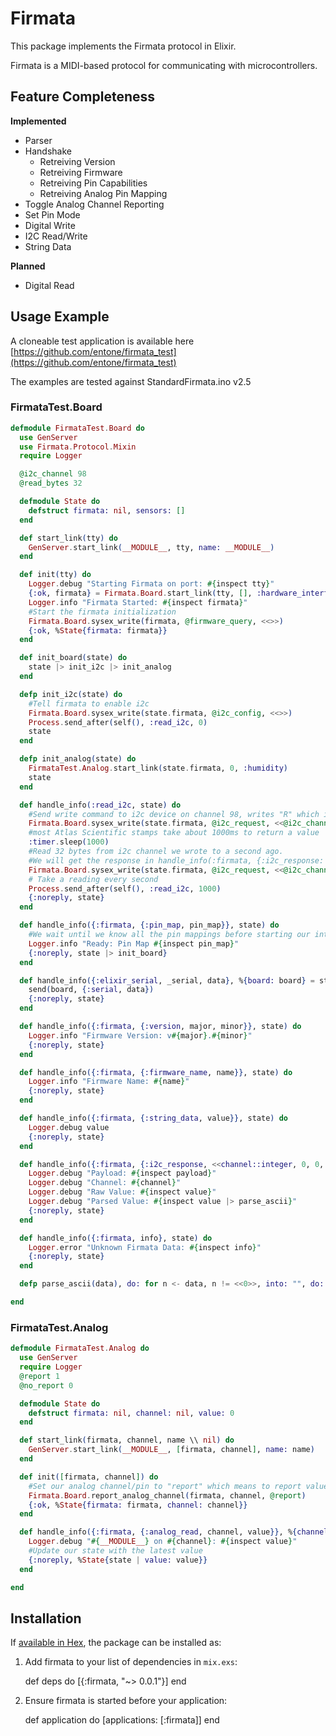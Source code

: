 # Firmata

This package implements the Firmata protocol in Elixir.

Firmata is a MIDI-based protocol for communicating with microcontrollers.

## Feature Completeness

**Implemented**

* Parser
* Handshake
  * Retreiving Version
  * Retreiving Firmware
  * Retreiving Pin Capabilities
  * Retreiving Analog Pin Mapping
* Toggle Analog Channel Reporting
* Set Pin Mode
* Digital Write
* I2C Read/Write
* String Data

**Planned**

* Digital Read

## Usage Example

A cloneable test application is available here [https://github.com/entone/firmata_test](https://github.com/entone/firmata_test)

The examples are tested against StandardFirmata.ino v2.5

### FirmataTest.Board
```elixir
defmodule FirmataTest.Board do
  use GenServer
  use Firmata.Protocol.Mixin
  require Logger

  @i2c_channel 98
  @read_bytes 32

  defmodule State do
    defstruct firmata: nil, sensors: []
  end

  def start_link(tty) do
    GenServer.start_link(__MODULE__, tty, name: __MODULE__)
  end

  def init(tty) do
    Logger.debug "Starting Firmata on port: #{inspect tty}"
    {:ok, firmata} = Firmata.Board.start_link(tty, [], :hardware_interface)
    Logger.info "Firmata Started: #{inspect firmata}"
    #Start the firmata initialization
    Firmata.Board.sysex_write(firmata, @firmware_query, <<>>)
    {:ok, %State{firmata: firmata}}
  end

  def init_board(state) do
    state |> init_i2c |> init_analog
  end

  defp init_i2c(state) do
    #Tell firmata to enable i2c
    Firmata.Board.sysex_write(state.firmata, @i2c_config, <<>>)
    Process.send_after(self(), :read_i2c, 0)
    state
  end

  defp init_analog(state) do
    FirmataTest.Analog.start_link(state.firmata, 0, :humidity)
    state
  end

  def handle_info(:read_i2c, state) do
    #Send write command to i2c device on channel 98, writes "R" which is the read command for Atlas Scientific stamps
    Firmata.Board.sysex_write(state.firmata, @i2c_request, <<@i2c_channel, @i2c_mode.write, "R">>)
    #most Atlas Scientific stamps take about 1000ms to return a value
    :timer.sleep(1000)
    #Read 32 bytes from i2c channel we wrote to a second ago.
    #We will get the response in handle_info(:firmata, {:i2c_response: value})
    Firmata.Board.sysex_write(state.firmata, @i2c_request, <<@i2c_channel, @i2c_mode.read, @read_bytes>>)
    # Take a reading every second
    Process.send_after(self(), :read_i2c, 1000)
    {:noreply, state}
  end

  def handle_info({:firmata, {:pin_map, pin_map}}, state) do
    #We wait until we know all the pin mappings before starting our interfaces
    Logger.info "Ready: Pin Map #{inspect pin_map}"
    {:noreply, state |> init_board}
  end

  def handle_info({:elixir_serial, _serial, data}, %{board: board} = state) do
    send(board, {:serial, data})
    {:noreply, state}
  end

  def handle_info({:firmata, {:version, major, minor}}, state) do
    Logger.info "Firmware Version: v#{major}.#{minor}"
    {:noreply, state}
  end

  def handle_info({:firmata, {:firmware_name, name}}, state) do
    Logger.info "Firmware Name: #{name}"
    {:noreply, state}
  end

  def handle_info({:firmata, {:string_data, value}}, state) do
    Logger.debug value
    {:noreply, state}
  end

  def handle_info({:firmata, {:i2c_response, <<channel::integer, 0, 0, 0, _rc::integer, value::binary>>} = payload}, state) do
    Logger.debug "Payload: #{inspect payload}"
    Logger.debug "Channel: #{channel}"
    Logger.debug "Raw Value: #{inspect value}"
    Logger.debug "Parsed Value: #{inspect value |> parse_ascii}"
    {:noreply, state}
  end

  def handle_info({:firmata, info}, state) do
    Logger.error "Unknown Firmata Data: #{inspect info}"
    {:noreply, state}
  end

  defp parse_ascii(data), do: for n <- data, n != <<0>>, into: "", do: n

end
```

### FirmataTest.Analog
```elixir
defmodule FirmataTest.Analog do
  use GenServer
  require Logger
  @report 1
  @no_report 0

  defmodule State do
    defstruct firmata: nil, channel: nil, value: 0
  end

  def start_link(firmata, channel, name \\ nil) do
    GenServer.start_link(__MODULE__, [firmata, channel], name: name)
  end

  def init([firmata, channel]) do
    #Set our analog channel/pin to "report" which means to report values to this process
    Firmata.Board.report_analog_channel(firmata, channel, @report)
    {:ok, %State{firmata: firmata, channel: channel}}
  end

  def handle_info({:firmata, {:analog_read, channel, value}}, %{channel: s_channel} = state) when channel === s_channel do
    Logger.debug "#{__MODULE__} on #{channel}: #{inspect value}"
    #Update our state with the latest value
    {:noreply, %State{state | value: value}}
  end

end
```

## Installation

If [available in Hex](https://hex.pm/docs/publish), the package can be installed as:

  1. Add firmata to your list of dependencies in `mix.exs`:

        def deps do
          [{:firmata, "~> 0.0.1"}]
        end

  2. Ensure firmata is started before your application:

        def application do
          [applications: [:firmata]]
        end
